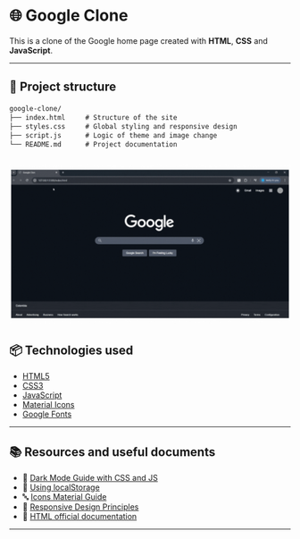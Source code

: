 # 🌐 Google Clone

This is a clone of the Google home page created with **HTML**, **CSS** and **JavaScript**.  

---

## 🧩 Project structure

```
google-clone/
├── index.html     # Structure of the site
├── styles.css     # Global styling and responsive design
├── script.js      # Logic of theme and image change
└── README.md      # Project documentation

```
![Demo](./assets/demo.gif)
---

## 📦 Technologies used

- [HTML5](https://developer.mozilla.org/es/docs/Web/HTML)
- [CSS3](https://developer.mozilla.org/es/docs/Web/CSS)
- [JavaScript](https://developer.mozilla.org/es/docs/Web/JavaScript)
- [Material Icons](https://fonts.google.com/icons)
- [Google Fonts](https://fonts.google.com/)

---

## 📚 Resources and useful documents

- 🎨 [Dark Mode Guide with CSS and JS](https://css-tricks.com/a-complete-guide-to-dark-mode-on-the-web/)
- 🧠 [Using localStorage](https://developer.mozilla.org/es/docs/Web/API/Window/localStorage)
- 🔤 [Icons Material Guide](https://fonts.google.com/icons)
- 📐 [Responsive Design Principles](https://web.dev/responsive-web-design-basics/)
- 📄 [HTML official documentation](https://developer.mozilla.org/es/docs/Web/HTML)

---




